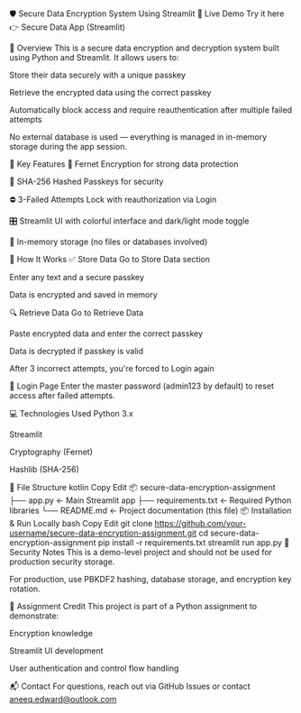 🛡️ Secure Data Encryption System Using Streamlit
🔗 Live Demo
Try it here 👉 Secure Data App (Streamlit)

📌 Overview
This is a secure data encryption and decryption system built using Python and Streamlit. It allows users to:

Store their data securely with a unique passkey

Retrieve the encrypted data using the correct passkey

Automatically block access and require reauthentication after multiple failed attempts

No external database is used — everything is managed in in-memory storage during the app session.

🔐 Key Features
🧠 Fernet Encryption for strong data protection

🔐 SHA-256 Hashed Passkeys for security

⛔ 3-Failed Attempts Lock with reauthorization via Login

🎛️ Streamlit UI with colorful interface and dark/light mode toggle

💾 In-memory storage (no files or databases involved)

🚀 How It Works
✅ Store Data
Go to Store Data section

Enter any text and a secure passkey

Data is encrypted and saved in memory

🔍 Retrieve Data
Go to Retrieve Data

Paste encrypted data and enter the correct passkey

Data is decrypted if passkey is valid

After 3 incorrect attempts, you're forced to Login again

🔑 Login Page
Enter the master password (admin123 by default) to reset access after failed attempts.

💻 Technologies Used
Python 3.x

Streamlit

Cryptography (Fernet)

Hashlib (SHA-256)

📁 File Structure
kotlin
Copy
Edit
📦 secure-data-encryption-assignment
├── app.py                ← Main Streamlit app
├── requirements.txt      ← Required Python libraries
└── README.md             ← Project documentation (this file)
📦 Installation & Run Locally
bash
Copy
Edit
git clone https://github.com/your-username/secure-data-encryption-assignment.git
cd secure-data-encryption-assignment
pip install -r requirements.txt
streamlit run app.py
🔐 Security Notes
This is a demo-level project and should not be used for production security storage.

For production, use PBKDF2 hashing, database storage, and encryption key rotation.

🧠 Assignment Credit
This project is part of a Python assignment to demonstrate:

Encryption knowledge

Streamlit UI development

User authentication and control flow handling

📬 Contact
For questions, reach out via GitHub Issues or contact aneeq.edward@outlook.com
